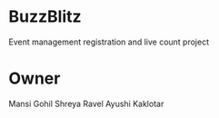 # BuzzBlitz
Event management registration and live count project
# Owner
Mansi Gohil
Shreya Ravel
Ayushi Kaklotar
